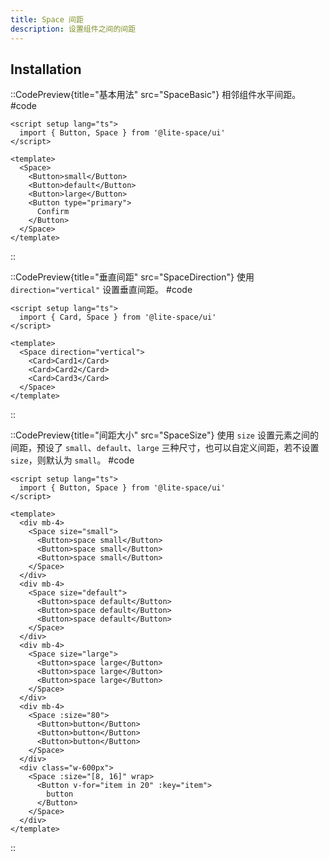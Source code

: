 ```yaml
---
title: Space 间距
description: 设置组件之间的间距
---
```


## Installation

::CodePreview{title="基本用法" src="SpaceBasic"}
相邻组件水平间距。
#code
```vue
<script setup lang="ts">
  import { Button, Space } from '@lite-space/ui'
</script>

<template>
  <Space>
    <Button>small</Button>
    <Button>default</Button>
    <Button>large</Button>
    <Button type="primary">
      Confirm
    </Button>
  </Space>
</template>
```
::

::CodePreview{title="垂直间距" src="SpaceDirection"}
使用 `direction="vertical"` 设置垂直间距。
#code
```vue
<script setup lang="ts">
  import { Card, Space } from '@lite-space/ui'
</script>

<template>
  <Space direction="vertical">
    <Card>Card1</Card>
    <Card>Card2</Card>
    <Card>Card3</Card>
  </Space>
</template>
```
::

::CodePreview{title="间距大小" src="SpaceSize"}
使用 `size` 设置元素之间的间距，预设了 `small`、`default`、`large` 三种尺寸，也可以自定义间距，若不设置 `size`，则默认为 `small`。
#code
```vue
<script setup lang="ts">
  import { Button, Space } from '@lite-space/ui'
</script>

<template>
  <div mb-4>
    <Space size="small">
      <Button>space small</Button>
      <Button>space small</Button>
      <Button>space small</Button>
    </Space>
  </div>
  <div mb-4>
    <Space size="default">
      <Button>space default</Button>
      <Button>space default</Button>
      <Button>space default</Button>
    </Space>
  </div>
  <div mb-4>
    <Space size="large">
      <Button>space large</Button>
      <Button>space large</Button>
      <Button>space large</Button>
    </Space>
  </div>
  <div mb-4>
    <Space :size="80">
      <Button>button</Button>
      <Button>button</Button>
      <Button>button</Button>
    </Space>
  </div>
  <div class="w-600px">
    <Space :size="[8, 16]" wrap>
      <Button v-for="item in 20" :key="item">
        button
      </Button>
    </Space>
  </div>
</template>
```
::
